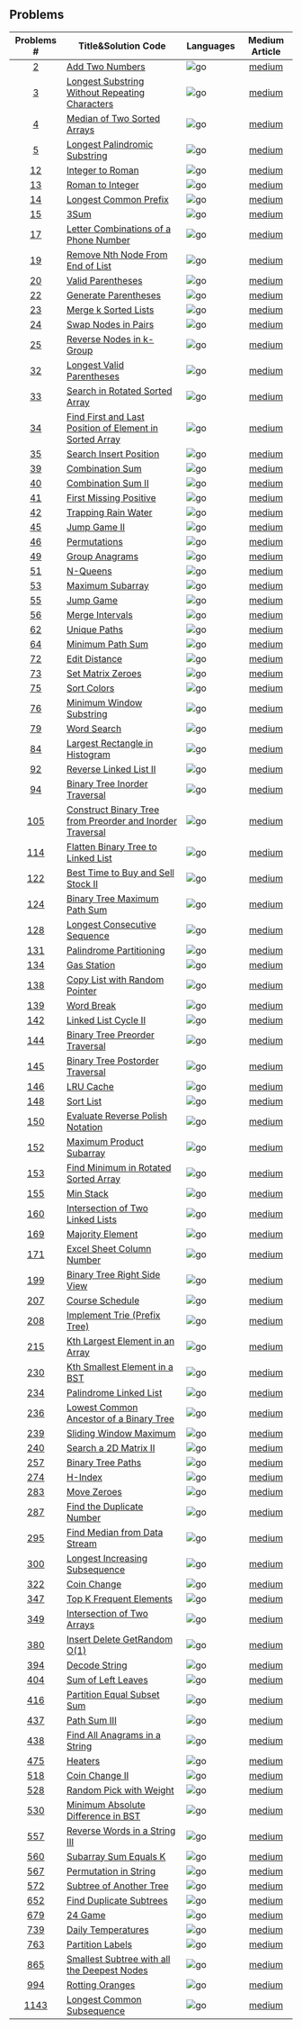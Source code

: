 ## Problems

|                                          Problems #                                          | Title&Solution Code                                              | Languages | Medium Article  |
|:--------------------------------------------------------------------------------------------:| ---------------------------------------------------------------- |:--------- |:---------------:|
|                                           [2][2l]                                            | [Add Two Numbers][2]                                             | ![go]     |  [medium][2m]   |
|                                           [3][3l]                                            | [Longest Substring Without Repeating Characters][3]              | ![go]     |  [medium][3m]   |
|                                           [4][4l]                                            | [Median of Two Sorted Arrays][4]                                 | ![go]     |  [medium][4m]   |
|                                           [5][5l]                                            | [Longest Palindromic Substring][5]                               | ![go]     |  [medium][5m]   |
|                    [12](https://leetcode.com/problems/integer-to-roman/)                     | [Integer to Roman][12]                                           | ![go]     |  [medium][12m]  |
|                    [13](https://leetcode.com/problems/roman-to-integer/)                     | [Roman to Integer][13]                                           | ![go]     |  [medium][13m]  |
|                  [14](https://leetcode.com/problems/longest-common-prefix/)                  | [Longest Common Prefix][14]                                      | ![go]     |  [medium][14m]  |
|                                          [15][15l]                                           | [3Sum][15]                                                       | ![go]     |  [medium][15m]  |
|                                          [17][17l]                                           | [Letter Combinations of a Phone Number][17]                      | ![go]     |  [medium][17m]  |
|                                          [19][19l]                                           | [Remove Nth Node From End of List][19]                           | ![go]     |  [medium][19m]  |
|                                          [20][20l]                                           | [Valid Parentheses][20]                                          | ![go]     |  [medium][20m]  |
|                  [22](https://leetcode.com/problems/generate-parentheses/)                   | [Generate Parentheses][22]                                       | ![go]     |  [medium][22m]  |
|                  [23](https://leetcode.com/problems/merge-k-sorted-lists/)                   | [Merge k Sorted Lists][23]                                       | ![go]     |  [medium][23m]  |
|                                          [24][24l]                                           | [Swap Nodes in Pairs][24]                                        | ![go]     |  [medium][24m]  |
|                                          [25][25l]                                           | [Reverse Nodes in k-Group][25]                                   | ![go]     |  [medium][25m]  |
|                [32](https://leetcode.com/problems/longest-valid-parentheses/)                | [Longest Valid Parentheses][32]                                  | ![go]     |  [medium][32m]  |
|             [33](https://leetcode.com/problems/search-in-rotated-sorted-array/)              | [Search in Rotated Sorted Array][33]                             | ![go]     |  [medium][33m]  |
| [34](https://leetcode.com/problems/find-first-and-last-position-of-element-in-sorted-array/) | [Find First and Last Position of Element in Sorted Array][34]    | ![go]     |  [medium][34m]  |
|                                          [35][35l]                                           | [Search Insert Position][35]                                     | ![go]     |  [medium][35m]  |
|                     [39](https://leetcode.com/problems/combination-sum/)                     | [Combination Sum][39]                                            | ![go]     |  [medium][39m]  |
|                   [40](https://leetcode.com/problems/combination-sum-ii/)                    | [Combination Sum II][40]                                         | ![go]     |  [medium][40m]  |
|                                          [41][41l]                                           | [First Missing Positive][41]                                     | ![go]     |  [medium][41m]  |
|                   [42](https://leetcode.com/problems/trapping-rain-water/)                   | [Trapping Rain Water][42]                                        | ![go]     |  [medium][42m]  |
|                                          [45][45l]                                           | [Jump Game II][45]                                               | ![go]     |  [medium][45m]  |
|                      [46](https://leetcode.com/problems/permutations/)                       | [Permutations][46]                                               | ![go]     |  [medium][46m]  |
|                     [49](https://leetcode.com/problems/group-anagrams/)                      | [Group Anagrams][49]                                             | ![go]     |  [medium][49m]  |
|                        [51](https://leetcode.com/problems/n-queens/)                         | [N-Queens][51]                                                   | ![go]     |  [medium][51m]  |
|                                          [53][53l]                                           | [Maximum Subarray][53]                                           | ![go]     |  [medium][53m]  |
|                        [55](https://leetcode.com/problems/jump-game/)                        | [Jump Game][55]                                                  | ![go]     |  [medium][55m]  |
|                     [56](https://leetcode.com/problems/merge-intervals/)                     | [Merge Intervals][56]                                            | ![go]     |  [medium][56m]  |
|                                          [62][62l]                                           | [Unique Paths][62]                                               | ![go]     |  [medium][62m]  |
|                                          [64][64l]                                           | [Minimum Path Sum][64]                                           | ![go]     |  [medium][64m]  |
|                      [72](https://leetcode.com/problems/edit-distance/)                      | [Edit Distance][72]                                              | ![go]     |  [medium][72m]  |
|                                          [73][73l]                                           | [Set Matrix Zeroes][73]                                          | ![go]     |  [medium][73m]  |
|                       [75](https://leetcode.com/problems/sort-colors/)                       | [Sort Colors][75]                                                | ![go]     |  [medium][75m]  |
|                                          [76][76l]                                           | [Minimum Window Substring][76]                                   | ![go]     |  [medium][76m]  |
|                                          [79][79l]                                           | [Word Search][79]                                                | ![go]     |  [medium][79m]  |
|                                          [84][84l]                                           | [Largest Rectangle in Histogram][84]                             | ![go]     |  [medium][84m]  |
|                                          [92][92l]                                           | [Reverse Linked List II][92]                                     | ![go]     |  [medium][92m]  |
|              [94](https://leetcode.com/problems/binary-tree-inorder-traversal/)              | [Binary Tree Inorder Traversal][94]                              | ![go]     |  [medium][94m]  |
|                                         [105][105l]                                          | [Construct Binary Tree from Preorder and Inorder Traversal][105] | ![go]     | [medium][105m]  |
|           [114](https://leetcode.com/problems/flatten-binary-tree-to-linked-list/)           | [Flatten Binary Tree to Linked List][114]                        | ![go]     | [medium][114m]  |
|                                         [122][122l]                                          | [Best Time to Buy and Sell Stock II][122]                        | ![go]     | [medium][122m]  |
|                                         [124][124l]                                          | [Binary Tree Maximum Path Sum][124]                              | ![go]     | [medium][124m]  |
|                                         [128][128l]                                          | [Longest Consecutive Sequence][128]                              | ![go]     | [medium][128m]  |
|                                         [131][131l]                                          | [Palindrome Partitioning][131]                                   | ![go]     | [medium][131m]  |
|                                         [134][134l]                                          | [Gas Station][134]                                               | ![go]     | [medium][134m]  |
|                                         [138][138l]                                          | [Copy List with Random Pointer][138]                             | ![go]     | [medium][138m]  |
|                                         [139][139l]                                          | [Word Break][139]                                                | ![go]     | [medium][139m]  |
|                  [142](https://leetcode.com/problems/linked-list-cycle-ii/)                  | [Linked List Cycle II][142]                                      | ![go]     | [medium][142m]  |
|             [144](https://leetcode.com/problems/binary-tree-preorder-traversal/)             | [Binary Tree Preorder Traversal][144]                            | ![go]     | [medium][144m]  |
|            [145](https://leetcode.com/problems/binary-tree-postorder-traversal/)             | [Binary Tree Postorder Traversal][145]                           | ![go]     | [medium][145m]  |
|                                         [146][146l]                                          | [LRU Cache][146]                                                 | ![go]     | [medium][146m]  |
|                                         [148][148l]                                          | [Sort List][148]                                                 | ![go]     | [medium][148m]  |
|            [150](https://leetcode.com/problems/evaluate-reverse-polish-notation/)            | [Evaluate Reverse Polish Notation][150]                          | ![go]     | [medium][150m]  |
|                [152](https://leetcode.com/problems/maximum-product-subarray/)                | [Maximum Product Subarray][152]                                  | ![go]     | [medium][152m]  |
|          [153](https://leetcode.com/problems/find-minimum-in-rotated-sorted-array/)          | [Find Minimum in Rotated Sorted Array][153]                      | ![go]     | [medium][153m]  |
|                       [155](https://leetcode.com/problems/min-stack/)                        | [Min Stack][155]                                                 | ![go]     | [medium][155m]  |
|            [160](https://leetcode.com/problems/intersection-of-two-linked-lists/)            | [Intersection of Two Linked Lists][160]                          | ![go]     | [medium][160m]  |
|                    [169](https://leetcode.com/problems/majority-element/)                    | [Majority Element][169]                                          | ![go]     | [medium][169m]  |
|                                         [171][171l]                                          | [Excel Sheet Column Number][171]                                 | ![go]     | [medium][171m]  |
|              [199](https://leetcode.com/problems/binary-tree-right-side-view/)               | [Binary Tree Right Side View][199]                               | ![go]     | [medium][199m]  |
|                                         [207][207l]                                          | [Course Schedule][207]                                           | ![go]     | [medium][207m]  |
|                                         [208][208l]                                          | [Implement Trie (Prefix Tree)][208]                              | ![go]     | [medium][208m]  |
|                                         [215][215l]                                          | [Kth Largest Element in an Array][215]                           | ![go]     | [medium][215m]  |
|             [230](https://leetcode.com/problems/kth-smallest-element-in-a-bst/)              | [Kth Smallest Element in a BST][230]                             | ![go]     | [medium][230m]  |
|                 [234](https://leetcode.com/problems/palindrome-linked-list/)                 | [Palindrome Linked List][234]                                    | ![go]     | [medium][234m]  |
|        [236](https://leetcode.com/problems/lowest-common-ancestor-of-a-binary-tree/)         | [Lowest Common Ancestor of a Binary Tree][236]                   | ![go]     | [medium][236m]  |
|                                         [239][239l]                                          | [Sliding Window Maximum][239]                                    | ![go]     | [medium][239m]  |
|                 [240](https://leetcode.com/problems/search-a-2d-matrix-ii/)                  | [Search a 2D Matrix II][240]                                     | ![go]     | [medium][240m]  |
|                                         [257][257l]                                          | [Binary Tree Paths][257]                                         | ![go]     | [medium][257m]  |
|                        [274](https://leetcode.com/problems/h-index/)                         | [H-Index][274]                                                   | ![go]     | [medium][274m]  |
|                      [283](https://leetcode.com/problems/move-zeroes/)                       | [Move Zeroes][283]                                               | ![go]     | [medium][283m]  |
|                                         [287][287l]                                          | [Find the Duplicate Number][287]                                 | ![go]     | [medium][287m]  |
|              [295](https://leetcode.com/problems/find-median-from-data-stream/)              | [Find Median from Data Stream][295]                              | ![go]     | [medium][295m]  |
|                                         [300][300l]                                          | [Longest Increasing Subsequence][300]                            | ![go]     | [medium][300m]  |
|                      [322](https://leetcode.com/problems/coin-change/)                       | [Coin Change][322]                                               | ![go]     | [medium][322m]  |
|                [347](https://leetcode.com/problems/top-k-frequent-elements/)                 | [Top K Frequent Elements][347]                                   | ![go]     | [medium][347m]  |
|               [349](https://leetcode.com/problems/intersection-of-two-arrays/)               | [Intersection of Two Arrays][349]                                | ![go]     | [medium][349m]  |
|               [380](https://leetcode.com/problems/insert-delete-getrandom-o1/)               | [Insert Delete GetRandom O(1)][380]                              | ![go]     | [medium][380m]  |
|                                         [394][394l]                                          | [Decode String][394]                                             | ![go]     | [medium][394m]  |
|                   [404](https://leetcode.com/problems/sum-of-left-leaves/)                   | [Sum of Left Leaves][404]                                        | ![go]     | [medium][404m]  |
|               [416](https://leetcode.com/problems/partition-equal-subset-sum/)               | [Partition Equal Subset Sum][416]                                | ![go]     | [medium][416m]  |
|                      [437](https://leetcode.com/problems/path-sum-iii/)                      | [Path Sum III][437]                                              | ![go]     | [medium][437m]  |
|             [438](https://leetcode.com/problems/find-all-anagrams-in-a-string/)              | [Find All Anagrams in a String][438]                             | ![go]     | [medium][438m]  |
|                        [475](https://leetcode.com/problems/heaters/)                         | [Heaters][475]                                                   | ![go]     | [medium][475m]  |
|                     [518](https://leetcode.com/problems/coin-change-ii/)                     | [Coin Change II][518]                                            | ![go]     | [medium][518m]  |
|                [528](https://leetcode.com/problems/random-pick-with-weight/)                 | [Random Pick with Weight][528]                                   | ![go]     | [medium][528m]  |
|           [530](https://leetcode.com/problems/minimum-absolute-difference-in-bst/)           | [Minimum Absolute Difference in BST][530]                        | ![go]     | [medium][530m]  |
|             [557](https://leetcode.com/problems/reverse-words-in-a-string-iii/)              | [Reverse Words in a String III][557]                             | ![go]     | [medium][557m]  |
|                 [560](https://leetcode.com/problems/subarray-sum-equals-k/)                  | [Subarray Sum Equals K][560]                                     | ![go]     | [medium][560m]  |
|                                         [567][567l]                                          | [Permutation in String][567]                                     | ![go]     | [medium][567m]  |
|                [572](https://leetcode.com/problems/subtree-of-another-tree/)                 | [Subtree of Another Tree][572]                                   | ![go]     | [medium][572m]  |
|                [652](https://leetcode.com/problems/find-duplicate-subtrees/)                 | [Find Duplicate Subtrees][652]                                   | ![go]     | [medium][652m]  |
|                        [679](https://leetcode.com/problems/24-game/)                         | [24 Game][679]                                                   | ![go]     | [medium][679m]  |
|                                         [739][739l]                                          | [Daily Temperatures][739]                                        | ![go]<br> | [medium][739m]  |
|                                         [763][763l]                                          | [Partition Labels][763]                                          | ![go]     | [medium][763m]  |
|      [865](https://leetcode.com/problems/smallest-subtree-with-all-the-deepest-nodes/)       | [Smallest Subtree with all the Deepest Nodes][865]               | ![go]     | [medium][865m]  |
|                                         [994][994l]                                          | [Rotting Oranges][994]                                           | ![go]     | [medium][994m]  |
|              [1143](https://leetcode.com/problems/longest-common-subsequence/)               | [Longest Common Subsequence][1143]                               | ![go]     | [medium][1143m] |

[2]:problem_set/0002-Add%20Two%20Numbers
[3]:problem_set/0003-Longest%20Substring%20Without%20Repeating%20Characters
[4]:problem_set/0004-Median%20of%20Two%20Sorted%20Arrays
[5]:problem_set/0005-Longest%20Palindromic%20Substring
[12]:problem_set/0012-Integer%20to%20Roman
[13]:problem_set/0013-Roman%20to%20Integer
[14]:problem_set/0014-Longest%20Common%20Prefix
[15]:problem_set/0015-3Sum
[17]:problem_set/0017-Letter%20Combinations%20of%20a%20Phone%20Number
[19]:problem_set/0019-Remove%20Nth%20Node%20From%20End%20of%20List
[20]:problem_set/0020-Valid%20Parentheses
[22]:problem_set/0022-Generate%20Parentheses
[23]:problem_set/0023-Merge%20k%20Sorted%20Lists
[24]:problem_set/0024-Swap%20Nodes%20in%20Pairs
[25]:problem_set/0025-Reverse%20Nodes%20in%20k-Group
[32]:problem_set/0032-Longest%20Valid%20Parentheses
[33]:problem_set/0033-Search%20in%20Rotated%20Sorted%20Array
[34]:problem_set/0034-Find%20First%20and%20Last%20Position%20of%20Element%20in%20Sorted%20Array
[35]:problem_set/0035-Search%20Insert%20Position
[39]:problem_set/0039-Combination%20Sum
[40]:problem_set/0040-Combination%20Sum%20II
[41]:problem_set/0041-First%20Missing%20Positive
[42]:problem_set/0042-Trapping%20Rain%20Water
[45]:problem_set/0045-Jump%20Game%20II
[46]:problem_set/0046-Permutations
[49]:problem_set/0049-Group%20Anagrams
[51]:problem_set/0051-N-Queens
[53]:problem_set/0053-Maximum%20Subarray
[55]:problem_set/0055-Jump%20Game
[56]:problem_set/0056-Merge%20Intervals
[62]:problem_set/0062-Unique%20Paths
[64]:problem_set/0064-Minimum%20Path%20Sum
[72]:problem_set/0072-Edit%20Distance
[73]:problem_set/0075-Sort%20Colors
[75]:problem_set/0073-Set%20Matrix%20Zeroes
[76]:problem_set/0076-Minimum%20Window%20Substring
[79]:problem_set/0079-Word%20Search
[84]:problem_set/0084-Largest%20Rectangle%20in%20Histogram
[92]:problem_set/0092-Reverse%20Linked%20List%20II
[94]:problem_set/0094-Binary%20Tree%20Inorder%20Traversal
[105]:problem_set/0105-Construct%20Binary%20Tree%20from%20Preorder%20and%20Inorder%20Traversal
[114]:problem_set/0114-Flatten%20Binary%20Tree%20to%20Linked%20List
[122]:problem_set/0122-Best%20Time%20to%20Buy%20and%20Sell%20Stock%20II
[124]:problem_set/0124-Binary%20Tree%20Maximum%20Path%20Sum
[128]:problem_set/0128-Longest%20Consecutive%20Sequence
[131]:problem_set/0131-Palindrome%20Partitioning
[134]:problem_set/0134-Gas%20Station
[138]:problem_set/0138-Copy%20List%20with%20Random%20Pointer
[139]:problem_set/0139-Word%20Break
[142]:problem_set/0142-Linked%20List%20Cycle%20II
[144]:problem_set/0144-Binary%20Tree%20Preorder%20Traversal
[145]:problem_set/0145-Binary%20Tree%20Postorder%20Traversal
[146]:problem_set/0146-LRU%20Cache
[148]:problem_set/0148-Sort%20List
[150]:problem_set/0150-Evaluate%20Reverse%20Polish%20Notation
[152]:problem_set/0152-Maximum%20Product%20Subarray
[153]:problem_set/0153-Find%20Minimum%20in%20Rotated%20Sorted%20Array
[155]:problem_set/0155-Min%20Stack
[160]:problem_set/0160-Intersection%20of%20Two%20Linked%20Lists
[169]:problem_set/0169-Majority%20Element
[171]:problem_set/0171-Excel%20Sheet%20Column%20Number
[199]:problem_set/0199-Binary%20Tree%20Right%20Side%20View
[207]:problem_set/0207-Course%20Schedule
[208]:problem_set/0208-Implement%20Trie%20(Prefix%20Tree)
[215]:problem_set/0215-Kth%20Largest%20Element%20in%20an%20Array
[230]:problem_set/0230-Kth%20Smallest%20Element%20in%20a%20BST
[234]:problem_set/0234-Palindrome%20Linked%20List
[236]:problem_set/0236-Lowest%20Common%20Ancestor%20of%20a%20Binary%20Tree
[239]:problem_set/0239-Sliding%20Window%20Maximum
[240]:problem_set/0240-Search%20a%202D%20Matrix%20II
[257]:problem_set/0257-Binary%20Tree%20Paths
[274]:problem_set/0274-H-Index
[283]:problem_set/0283-Move%20Zeroes
[287]:problem_set/0287-Find%20the%20Duplicate%20Number
[295]:problem_set/0295-Find%20Median%20from%20Data%20Stream
[300]:problem_set/0300-Longest%20Increasing%20Subsequence
[322]:problem_set/0322-Coin%20Change
[347]:problem_set/0347-Top%20K%20Frequent%20Elements
[349]:problem_set/0349-Intersection%20of%20Two%20Arrays
[380]:problem_set/0380-Insert%20Delete%20GetRandom%20O(1)
[394]:problem_set/0394-Decode%20String
[404]:problem_set/0404-Sum%20of%20Left%20Leaves
[416]:problem_set/0416-Partition%20Equal%20Subset%20Sum
[437]:problem_set/0437-Path%20Sum%20III
[438]:problem_set/0438-Find%20All%20Anagrams%20in%20a%20String
[475]:problem_set/0475-Heaters
[518]:problem_set/0518-Coin%20Change%20II
[528]:problem_set/0528-Random%20Pick%20with%20Weight
[530]:problem_set/0530-Minimum%20Absolute%20Difference%20in%20BST
[557]:problem_set/0557-Reverse%20Words%20in%20a%20String%20III
[560]:problem_set/0560-Subarray%20Sum%20Equals%20K
[567]:problem_set/0567-Permutation%20in%20String
[572]:problem_set/0572-Subtree%20of%20Another%20Tree
[652]:problem_set/0652-Find%20Duplicate%20Subtrees
[679]:problem_set/0679-24%20Game
[739]:problem_set/0739-Daily%20Temperatures
[763]:problem_set/0763-Partition%20Labels
[865]:problem_set/0865-Smallest%20Subtree%20with%20all%20the%20Deepest%20Nodes
[994]:problem_set/0994-Rotting%20Oranges
[1143]:problem_set/1143-Longest%20Common%20Subsequence

[2m]:https://medium.com/programmers-career/leetcode-2-golang-add-two-numbers-medium-linkedlist-8b0b18befa9a
[3m]:https://medium.com/towardsdev/leetcode-3-golang-longest-substring-without-repeating-characters-sliding-window-and-more-07414ae04806
[4m]:https://medium.com/programmers-career/leetcode-4-golang-median-of-two-sorted-arrays-hard-binary-search-2199181b0f49
[5m]:https://medium.com/programmers-career/leetcode-5-golang-longest-palindromic-substring-expand-around-center-and-manachers-2614335c2815
[12m]:https://medium.com/programmers-career/leetcode-12-golang-integer-to-roman-medium-greedy-algorithm-718aae119ce5
[13m]:https://medium.programmerscareer.com/leetcode-13-golang-roman-to-integer-easy-stack-approach-and-comparison-based-method-8207103fd691
[14m]:https://medium.programmerscareer.com/leetcode-14-golang-longest-common-prefix-easy-string-traversal-and-comparison-approach-60160f774b70
[15m]:https://medium.com/@Wesley_Wei/leetcode-15-golang-simplifying-the-3sum-problem-with-a-recursive-2sum-solution-17f900e98477
[17m]:https://medium.com/@Wesley_Wei/leetcode-17-golang-deciphering-letter-combinations-from-a-phone-number-d0f10326e517
[19m]:https://medium.com/programmers-career/leetcode-19-golang-remove-nth-node-from-end-of-list-medium-two-pointer-strategy-b912b3647ce2
[20m]:https://medium.com/@Wesley_Wei/leetcode-20-golang-valid-parentheses-with-alternative-stack-implementations-d405b4d45713
[22m]:https://medium.com/programmers-career/leetcode-22-golang-generate-parentheses-medium-backtracking-663fb335c091
[23m]:https://medium.com/programmers-career/leetcode-23-golang-merge-k-sorted-lists-hard-two-approaches-8c5600383704
[24m]:https://medium.com/programmers-career/leetcode-24-golang-swap-nodes-in-pairs-medium-linkedlist-algorithm-fdcea24b8fd1
[25m]:https://medium.com/programmers-career/leetcode-25-golang-reverse-nodes-in-k-group-hard-recursion-linked-list-manipulation-8bc056b2cc82
[32m]:https://medium.com/programmers-career/leetcode-32-golang-longest-valid-parentheses-hard-dynamic-programming-algorithm-b38be409563c
[33m]:https://medium.com/programmers-career/leetcode-33-golang-search-in-rotated-sorted-array-medium-binary-search-da7e31a58db0
[34m]:https://medium.com/programmers-career/leetcode-34-golang-find-first-and-last-position-of-element-in-sorted-array-medium-two-binary-a0eac3eeda19
[35m]:https://medium.com/programmers-career/leetcode-35-golang-search-insert-position-easy-binary-search-algorithm-c140a7ae2282
[39m]:https://medium.programmerscareer.com/leetcode-39-golang-combination-sum-medium-backtracking-adding-and-subtracting-approach-21c36d12c9ce
[40m]:https://medium.com/programmers-career/leetcode-40-golang-combinatorial-sum-ii-medium-backtracking-84e335d28f2f
[41m]:https://medium.com/@Wesley_Wei/leetcode-41-golang-unraveling-the-mystery-of-the-first-missing-positive-063950adaa55
[42m]:https://medium.com/programmers-career/leetcode-42-golang-trapping-rain-water-hard-two-pointer-approach-30cd0b43b066
[45m]:https://medium.com/@Wesley_Wei/leetcode-45-golang-unraveling-jump-game-ii-a-study-in-dynamic-programming-and-greedy-algorithms-dd6646b807d7
[46m]:https://medium.com/programmers-career/leetcode-46-golang-permutations-medium-backtracking-algorithm-7643b7bfd734
[49m]:https://medium.programmerscareer.com/leetcode-49-golang-group-anagrams-medium-hashing-technique-433443f23d73
[51m]:https://medium.com/programmers-career/leetcode-51-golang-n-queens-hard-backtracking-c820821b4ded
[53m]:https://medium.com/programmers-career/leetcode-53-golang-maximum-subarray-medium-dynamic-programming-2745489e4e7c
[55m]:https://medium.programmerscareer.com/leetcode-55-golang-jump-game-medium-dynamic-programming-and-greedy-0d644dc31bfd
[56m]:https://medium.programmerscareer.com/leetcode-56-golang-merge-intervals-medium-sorting-and-merging-approach-75249430ce04
[62m]:https://medium.com/@Wesley_Wei/leetcode-62-golang-the-many-ways-of-traversing-grids-considering-unique-paths-09f2fb9f47d8
[64m]:https://medium.com/@Wesley_Wei/leetcode-64-golang-comprehensive-guide-to-leetcode-solution-using-dynamic-programming-3a718a360dd3
[72m]:https://medium.com/programmers-career/leetcode-72-golang-edit-distance-hard-dynamic-programming-f0eaaf251fd2
[73m]:https://medium.com/programmers-career/leetcode-73-golang-set-matrix-zeroes-medium-an-array-indexing-approach-730a14f9c24b
[75m]:https://medium.programmerscareer.com/leetcode-75-golang-sort-colors-medium-dutch-national-flag-problem-solution-6d5ffe70ecce
[76m]:https://medium.com/towardsdev/leetcode-76-golang-decoding-the-minimum-window-substring-3876c1670a20
[79m]:https://medium.com/@Wesley_Wei/leetcode-79-golang-word-search-a-deep-dive-into-dfs-and-backtracking-6151e586f197
[84m]:https://medium.com/programmers-career/leetcode-84-golang-unpacking-the-largest-rectangle-in-histogram-problem-hard-a5a1ff9fc6d2
[92m]:https://medium.com/@Wesley_Wei/leetcode-92-golang-reverse-linked-list-ii-5619073842a4
[94m]:https://medium.programmerscareer.com/leetcode-94-golang-binary-tree-inorder-traversal-medium-recursive-and-iterative-approach-e578b321d452
[105m]:https://medium.com/@Wesley_Wei/leetcode-105-golang-constructing-binary-trees-a-preorder-and-inorder-traversal-guide-35fca1dbd405
[114m]:https://medium.programmerscareer.com/leetcode-114-golang-flatten-binary-tree-to-linked-list-medium-preorder-traversal-11a1003a5084
[122m]:https://medium.com/programmers-career/leetcode-122-golang-best-time-to-buy-and-sell-stock-ii-medium-2adb23be3650
[124m]:https://medium.com/programmers-career/leetcode-124-golang-binary-tree-maximum-path-sum-hard-depth-first-search-a88479abebc0
[128m]:https://medium.com/programmers-career/leetcode-128-golang-longest-consecutive-sequence-medium-c067d4abe324
[131m]:https://medium.com/programmers-career/leetcode-131-golang-palindrome-partitioning-medium-backtracking-recursive-partitioning-be50c6d0ce05
[134m]:https://medium.com/@Wesley_Wei/leetcode-134-golang-gas-station-embracing-greedy-algorithms-d2ce0b4b50ba
[138m]:https://medium.com/programmers-career/leetcode-138-golang-mastering-copy-list-with-random-pointer-8fa5f5e05ed6
[139m]:https://medium.com/@Wesley_Wei/leetcode-139-golang-dynamic-exploration-of-the-word-break-problem-a095cb4952e1
[142m]:https://medium.com/programmers-career/leetcode-142-golang-linked-list-cycle-ii-medium-floyds-cycle-detection-algorithm-06346a866126
[144m]:https://medium.com/programmers-career/leetcode-144-golang-binary-tree-preorder-traversal-medium-iterative-approach-a96c3f92ffb6
[145m]:https://medium.com/programmers-career/leetcode-145-golang-binary-tree-postorder-traversal-medium-recursion-and-stack-361d89fa1edf
[146m]:https://medium.com/programmers-career/leetcode-146-golang-diving-into-lru-cache-with-tailored-and-native-approaches-27f6dbeaa73d
[148m]:https://medium.com/@Wesley_Wei/leetcode-148-golang-exploring-different-sorting-implementations-for-linked-list-merge-bubble-7415505b1d59
[150m]:https://medium.programmerscareer.com/leetcode-150-golang-evaluate-reverse-polish-notation-medium-stack-approach-7b6f01b33310
[152m]:https://medium.com/programmers-career/leetcode-152-golang-maximum-product-subarray-medium-dynamic-programming-c789321e182f
[153m]:https://medium.com/programmers-career/leetcode-153-golang-find-minimum-in-rotated-sorted-array-medium-binary-search-d0059899f797
[155m]:https://medium.com/programmers-career/leetcode-155-golang-min-stack-medium-stack-data-structure-1090d3bcd0bd
[160m]:https://medium.programmerscareer.com/leetcode-160-golang-intersection-of-two-linked-lists-easy-two-pointers-approach-c0a12adb6778
[169m]:https://medium.programmerscareer.com/leetcode-169-golang-majority-element-easy-counting-approach-596285028852
[171m]:https://medium.com/programmers-career/leetcode-171-golang-excel-sheet-column-number-easy-math-and-string-manipulation-f8ba5911e844
[199m]:https://medium.programmerscareer.com/leetcode-199-golang-binary-tree-right-side-view-medium-depth-first-search-dfs-3aa7ad00670b
[207m]:https://medium.com/@Wesley_Wei/leetcode-207-golang-navigating-course-schedules-graph-and-topological-sort-946ffb78c506
[208m]:https://medium.com/@Wesley_Wei/leetcode-208-golang-implement-trie-prefix-tree-medium-812fa2a2b9b8
[215m]:https://medium.com/@Wesley_Wei/leetcode-215-golang-kth-largest-element-in-an-array-insights-into-quickselect-and-minheap-5342963d1505
[230m]:https://medium.com/programmers-career/leetcode-230-golang-kth-smallest-element-in-a-bst-medium-depth-first-search-f0b765f3fb4a
[234m]:https://medium.com/programmers-career/leetcode-234-golang-palindrome-linked-list-easy-two-pointer-technique-623c2cb82adb
[236m]:https://medium.com/programmers-career/leetcode-236-golang-lowest-common-ancestor-of-a-binary-tree-medium-recursion-54d9c4ffa7f5
[239m]:https://medium.com/towardsdev/leetcode-239-golang-solving-sliding-window-maximum-with-dequeue-and-monotonic-queue-b9fd734c378c
[240m]:https://medium.com/programmers-career/leetcode-240-golang-search-in-2d-matrix-ii-medium-binary-search-930d8aebec4d
[257m]:https://medium.com/@Wesley_Wei/leetcode-257-golang-recursion-vs-bfs-vs-dfs-d35d31a849ab
[274m]:https://medium.com/programmers-career/leetcode-274-golang-h-index-medium-counting-sort-0a3a28639e1a
[283m]:https://medium.com/programmers-career/leetcode-283-golang-move-zeroes-easy-two-pointers-algorithm-79c1aaa4d24c
[287m]:https://medium.com/programmers-career/leetcode-287-golang-find-the-duplicate-number-medium-floyds-tortoise-and-hare-and-binary-97c0afe49e65
[295m]:https://medium.com/programmers-career/leetcode-295-golang-find-median-from-data-stream-hard-heap-c45a06388477
[300m]:https://medium.com/@Wesley_Wei/leetcode-300-golang-longest-increasing-subsequence-exploring-in-depth-the-golang-solution-dp-7f565b99c463
[322m]:https://medium.com/programmers-career/leetcode-322-golang-coin-change-medium-dynamic-programming-algorithms-394125572e3a
[347m]:https://medium.com/programmers-career/leetcode-347-golang-top-k-frequent-elements-medium-heap-data-structure-84b5aa1869c1
[349m]:https://medium.programmerscareer.com/leetcode-349-golang-intersection-of-two-arrays-easy-mapping-approach-5bf79a4de62d
[380m]:https://medium.programmerscareer.com/leetcode-380-golang-insert-delete-getrandom-o-1-medium-hash-table-and-array-1d4cfd3a6030
[394m]:https://medium.com/programmers-career/leetcode-394-golang-decoding-string-recursion-string-manipulation-75efcca005ed
[404m]:https://medium.programmerscareer.com/leetcode-404-golang-sum-of-left-leaves-easy-recursion-approach-a2bbf18ef3a4
[416m]:https://medium.com/programmers-career/leetcode-416-golang-partition-equal-subset-sum-medium-dynamic-programming-90bc0950e300
[437m]:https://medium.com/programmers-career/leetcode-437-golang-path-sum-iii-medium-tree-traversal-3f55e3574e32
[438m]:https://medium.com/programmers-career/leetcode-438-golang-find-all-anagrams-in-a-string-medium-sliding-window-technique-58303b2d00e6
[475m]:https://medium.com/programmers-career/leetcode-475-golang-heaters-medium-binary-search-5df249fa2928
[518m]:https://medium.com/programmers-career/leetcode-518-golang-coin-change-2-medium-two-dynamic-programmings-2d-and-1d-0c28c38ec68d
[528m]:https://medium.programmerscareer.com/leetcode-528-golang-random-pick-with-weight-medium-binary-search-b52f69988458
[530m]:https://medium.com/programmers-career/leetcode-530-golang-minimum-absolute-difference-in-bst-easy-tree-traversal-algorithms-7b602d5be9e3
[557m]:https://medium.com/programmers-career/leetcode-557-golang-reverse-words-in-a-string-iii-easy-array-iteration-and-in-place-word-d137035b0fd9
[560m]:https://medium.com/programmers-career/leetcode-560-golang-subarray-sum-equals-k-medium-hash-map-algorithm-702b56f1c485
[567m]:https://medium.com/towardsdev/leetcode-567-golang-breaking-down-the-permutation-in-string-problem-5b1e62b92709
[572m]:https://medium.com/programmers-career/leetcode-572-golang-subtree-of-another-tree-easy-depth-first-search-dfs-4ccc17f8a928
[652m]:https://medium.com/programmers-career/leetcode-652-golang-find-duplicate-subtrees-medium-tree-traversal-3c296ed2d5ef
[679m]:https://medium.programmerscareer.com/leetcode-679-golang-24-game-medium-backtracking-2b31eca52a47
[739m]:https://medium.com/@Wesley_Wei/leetcode-739-golang-tackling-daily-temperatures-problem-with-monotonic-stack-bf446bfc3e4d
[763m]:https://medium.com/programmers-career/leetcode-763-golang-partition-labels-greedy-and-analysis-a358eb5616b6
[865m]:https://medium.com/programmers-career/leetcode-865-golang-smallest-subtree-with-all-the-deepest-nodes-medium-recursion-and-0224ca5342d9
[994m]:https://medium.com/programmers-career/leetcode-994-golang-rotting-oranges-medium-breadth-first-search-bfs-42eb1ba21f13
[1143m]:https://medium.com/programmers-career/leetcode-1143-golang-longest-common-subsequence-medium-dynamic-programming-880c0ca6ebc7

[1l]:https://leetcode.com/problems/two-sum/
[2l]:https://leetcode.com/problems/add-two-numbers/
[3l]:https://leetcode.com/problems/longest-substring-without-repeating-characters/
[4l]:https://leetcode.com/problems/median-of-two-sorted-arrays/
[5l]:https://leetcode.com/problems/longest-palindromic-substring/
[6l]:https://leetcode.com/problems/zigzag-conversion/
[7l]:https://leetcode.com/problems/reverse-integer/
[8l]:https://leetcode.com/problems/string-to-integer-atoi/
[9l]:https://leetcode.com/problems/palindrome-number/
[11l]:https://leetcode.com/problems/container-with-most-water/
[12l]:https://leetcode.com/problems/integer-to-roman/
[13l]:https://leetcode.com/problems/roman-to-integer/
[14l]:https://leetcode.com/problems/longest-common-prefix/
[15l]:https://leetcode.com/problems/3sum/
[16l]:https://leetcode.com/problems/3sum-closest/
[17l]:https://leetcode.com/problems/letter-combinations-of-a-phone-number/
[18l]:https://leetcode.com/problems/4sum/
[19l]:https://leetcode.com/problems/remove-nth-node-from-end-of-list/
[20l]:https://leetcode.com/problems/valid-parentheses/
[21l]:https://leetcode.com/problems/merge-two-sorted-lists/
[22l]:https://leetcode.com/problems/generate-parentheses/
[24l]:https://leetcode.com/problems/swap-nodes-in-pairs/
[25l]:https://leetcode.com/problems/reverse-nodes-in-k-group/
[26l]:https://leetcode.com/problems/remove-duplicates-from-sorted-array/
[27l]:https://leetcode.com/problems/remove-element/
[28l]:https://leetcode.com/problems/implement-strstr/
[31l]:https://leetcode.com/problems/next-permutation/
[33l]:https://leetcode.com/problems/search-in-rotated-sorted-array/
[35l]:https://leetcode.com/problems/search-insert-position/
[36l]:https://leetcode.com/problems/valid-sudoku/
[37l]:https://leetcode.com/problems/sudoku-solver/
[38l]:https://leetcode.com/problems/count-and-say/
[39l]:https://leetcode.com/problems/combination-sum/
[41l]:https://leetcode.com/problems/first-missing-positive/
[42l]:https://leetcode.com/problems/trapping-rain-water/
[45l]:https://leetcode.com/problems/jump-game-ii
[46l]:https://leetcode.com/problems/permutations/
[47l]:https://leetcode.com/problems/permutations-ii/
[48l]:https://leetcode.com/problems/rotate-image/
[49l]:https://leetcode.com/problems/group-anagrams/
[50l]:https://leetcode.com/problems/powx-n/
[51l]:https://leetcode.com/problems/n-queens/
[52l]:https://leetcode.com/problems/n-queens-ii/
[53l]:https://leetcode.com/problems/maximum-subarray/
[54l]:https://leetcode.com/problems/spiral-matrix/
[55l]:https://leetcode.com/problems/jump-game/
[56l]:https://leetcode.com/problems/merge-intervals/
[57l]:https://leetcode.com/problems/insert-interval/
[58l]:https://leetcode.com/problems/length-of-last-word/
[59l]:https://leetcode.com/problems/spiral-matrix-ii/
[60l]:https://leetcode.com/problems/permutation-sequence/
[61l]:https://leetcode.com/problems/rotate-list/
[62l]:https://leetcode.com/problems/unique-paths/
[63l]:https://leetcode.com/problems/unique-paths-ii/
[64l]:https://leetcode.com/problems/minimum-path-sum/
[66l]:https://leetcode.com/problems/plus-one/
[67l]:https://leetcode.com/problems/add-binary/
[69l]:https://leetcode.com/problems/sqrtx/
[70l]:https://leetcode.com/problems/climbing-stairs/
[71l]:https://leetcode.com/problems/simplify-path/
[73l]:https://leetcode.com/problems/set-matrix-zeroes/
[74l]:https://leetcode.com/problems/search-a-2d-matrix/
[75l]:https://leetcode.com/problems/sort-colors/
[76l]:https://leetcode.com/problems/minimum-window-substring
[77l]:https://leetcode.com/problems/combinations/
[78l]:https://leetcode.com/problems/subsets/
[79l]:https://leetcode.com/problems/word-search/
[80l]:https://leetcode.com/problems/remove-duplicates-from-sorted-array-ii/
[81l]:https://leetcode.com/problems/search-in-rotated-sorted-array-ii/
[82l]:https://leetcode.com/problems/remove-duplicates-from-sorted-list-ii/
[83l]:https://leetcode.com/problems/remove-duplicates-from-sorted-list/
[84l]:https://leetcode.com/problems/largest-rectangle-in-histogram/
[85l]:https://leetcode.com/problems/maximal-rectangle/
[86l]:https://leetcode.com/problems/partition-list/
[88l]:https://leetcode.com/problems/merge-sorted-array/
[89l]:https://leetcode.com/problems/gray-code/
[90l]:https://leetcode.com/problems/subsets-ii/
[91l]:https://leetcode.com/problems/decode-ways/
[92l]:https://leetcode.com/problems/reverse-linked-list-ii/
[93l]:https://leetcode.com/problems/restore-ip-addresses/
[94l]:https://leetcode.com/problems/binary-tree-inorder-traversal/
[95l]:https://leetcode.com/problems/unique-binary-search-trees-ii/
[96l]:https://leetcode.com/problems/unique-binary-search-trees/
[98l]:https://leetcode.com/problems/validate-binary-search-tree/
[100l]:https://leetcode.com/problems/same-tree/
[101l]:https://leetcode.com/problems/symmetric-tree/
[102l]:https://leetcode.com/problems/binary-tree-level-order-traversal/
[103l]:https://leetcode.com/problems/binary-tree-zigzag-level-order-traversal/
[104l]:https://leetcode.com/problems/maximum-depth-of-binary-tree/
[105l]:https://leetcode.com/problems/construct-binary-tree-from-preorder-and-inorder-traversal/
[106l]:https://leetcode.com/problems/construct-binary-tree-from-inorder-and-postorder-traversal/
[107l]:https://leetcode.com/problems/binary-tree-level-order-traversal-ii/
[108l]:https://leetcode.com/problems/convert-sorted-array-to-binary-search-tree/
[109l]:https://leetcode.com/problems/convert-sorted-list-to-binary-search-tree/
[110l]:https://leetcode.com/problems/balanced-binary-tree/
[111l]:https://leetcode.com/problems/minimum-depth-of-binary-tree/
[112l]:https://leetcode.com/problems/path-sum/
[113l]:https://leetcode.com/problems/path-sum-ii/
[114l]:https://leetcode.com/problems/flatten-binary-tree-to-linked-list/
[116l]:https://leetcode.com/problems/populating-next-right-pointers-in-each-node/
[117l]:https://leetcode.com/problems/populating-next-right-pointers-in-each-node-ii/
[118l]:https://leetcode.com/problems/pascals-triangle/
[119l]:https://leetcode.com/problems/pascals-triangle-ii/
[120l]:https://leetcode.com/problems/triangle/
[121l]:https://leetcode.com/problems/best-time-to-buy-and-sell-stock/
[122l]:https://leetcode.com/problems/best-time-to-buy-and-sell-stock-ii/
[124l]:https://leetcode.com/problems/binary-tree-maximum-path-sum/
[125l]:https://leetcode.com/problems/valid-palindrome/
[128l]:https://leetcode.com/problems/longest-consecutive-sequence/
[129l]:https://leetcode.com/problems/sum-root-to-leaf-numbers/
[131l]:https://leetcode.com/problems/palindrome-partitioning/
[133l]:https://leetcode.com/problems/clone-graph/
[134l]:https://leetcode.com/problems/gas-station/
[136l]:https://leetcode.com/problems/single-number/
[138l]:https://leetcode.com/problems/copy-list-with-random-pointer/
[139l]:https://leetcode.com/problems/word-break/
[141l]:https://leetcode.com/problems/linked-list-cycle/
[142l]:https://leetcode.com/problems/linked-list-cycle-ii/
[144l]:https://leetcode.com/problems/binary-tree-preorder-traversal/
[145l]:https://leetcode.com/problems/binary-tree-postorder-traversal/
[146l]:https://leetcode.com/problems/lru-cache/
[147l]:https://leetcode.com/problems/insertion-sort-list/
[148l]:https://leetcode.com/problems/sort-list/description/
[150l]:https://leetcode.com/problems/evaluate-reverse-polish-notation/
[151l]:https://leetcode.com/problems/reverse-words-in-a-string/
[152l]:https://leetcode.com/problems/maximum-product-subarray/
[153l]:https://leetcode.com/problems/find-minimum-in-rotated-sorted-array/
[155l]:https://leetcode.com/problems/min-stack/
[160l]:https://leetcode.com/problems/intersection-of-two-linked-lists/
[162l]:https://leetcode.com/problems/find-peak-element/
[164l]:https://leetcode.com/problems/maximum-gap/
[165l]:https://leetcode.com/problems/compare-version-numbers/
[166l]:https://leetcode.com/problems/fraction-to-recurring-decimal/
[167l]:https://leetcode.com/problems/two-sum-ii-input-array-is-sorted/
[168l]:https://leetcode.com/problems/excel-sheet-column-title/
[169l]:https://leetcode.com/problems/majority-element/
[171l]:https://leetcode.com/problems/excel-sheet-column-number/
[172l]:https://leetcode.com/problems/factorial-trailing-zeroes/
[173l]:https://leetcode.com/problems/binary-search-tree-iterator/
[179l]:https://leetcode.com/problems/largest-number/
[187l]:https://leetcode.com/problems/repeated-dna-sequences/
[189l]:https://leetcode.com/problems/rotate-array/
[190l]:https://leetcode.com/problems/reverse-bits/
[191l]:https://leetcode.com/problems/number-of-1-bits/
[198l]:https://leetcode.com/problems/house-robber/
[199l]:https://leetcode.com/problems/binary-tree-right-side-view/
[200l]:https://leetcode.com/problems/number-of-islands/
[201l]:https://leetcode.com/problems/bitwise-and-of-numbers-range/
[202l]:https://leetcode.com/problems/happy-number/
[203l]:https://leetcode.com/problems/remove-linked-list-elements/
[204l]:https://leetcode.com/problems/count-primes/
[205l]:https://leetcode.com/problems/isomorphic-strings/
[206l]:https://leetcode.com/problems/reverse-linked-list/
[207l]:https://leetcode.com/problems/course-schedule/
[208l]:https://leetcode.com/problems/implement-trie-prefix-tree/
[209l]:https://leetcode.com/problems/minimum-size-subarray-sum/
[210l]:https://leetcode.com/problems/course-schedule-ii/
[211l]:https://leetcode.com/problems/add-and-search-word-data-structure-design/
[212l]:https://leetcode.com/problems/word-search-ii/
[213l]:https://leetcode.com/problems/house-robber-ii/
[215l]:https://leetcode.com/problems/kth-largest-element-in-an-array/
[216l]:https://leetcode.com/problems/combination-sum-iii/
[217l]:https://leetcode.com/problems/contains-duplicate/
[218l]:https://leetcode.com/problems/the-skyline-problem/
[219l]:https://leetcode.com/problems/contains-duplicate-ii/
[220l]:https://leetcode.com/problems/contains-duplicate-iii/
[221l]:https://leetcode.com/problems/maximal-square/
[222l]:https://leetcode.com/problems/count-complete-tree-nodes/
[223l]:https://leetcode.com/problems/rectangle-area/
[225l]:https://leetcode.com/problems/implement-stack-using-queues/
[226l]:https://leetcode.com/problems/invert-binary-tree/
[227l]:https://leetcode.com/problems/basic-calculator-ii/
[228l]:https://leetcode.com/problems/summary-ranges/
[229l]:https://leetcode.com/problems/majority-element-ii/
[230l]:https://leetcode.com/problems/kth-smallest-element-in-a-bst/
[231l]:https://leetcode.com/problems/power-of-two/
[232l]:https://leetcode.com/problems/implement-queue-using-stacks/
[233l]:https://leetcode.com/problems/number-of-digit-one/
[234l]:https://leetcode.com/problems/palindrome-linked-list/
[235l]:https://leetcode.com/problems/lowest-common-ancestor-of-a-binary-search-tree/
[236l]:https://leetcode.com/problems/lowest-common-ancestor-of-a-binary-tree/
[237l]:https://leetcode.com/problems/delete-node-in-a-linked-list/
[238l]:https://leetcode.com/problems/product-of-array-except-self/
[239l]:https://leetcode.com/problems/sliding-window-maximum/
[240l]:https://leetcode.com/problems/search-a-2d-matrix-ii/
[242l]:https://leetcode.com/problems/valid-anagram/
[257l]:https://leetcode.com/problems/binary-tree-paths/
[287l]:https://leetcode.com/problems/find-the-duplicate-number/
[300l]:https://leetcode.com/problems/longest-increasing-subsequence/
[394l]:https://leetcode.com/problems/decode-string/
[567l]:https://leetcode.com/problems/permutation-in-string/
[739l]:https://leetcode.com/problems/daily-temperatures/
[763l]:https://leetcode.com/problems/partition-labels/
[994l]:https://leetcode.com/problems/rotting-oranges/

[go]:./ico/golang.ico
[rs]:./ico/rust.ico
